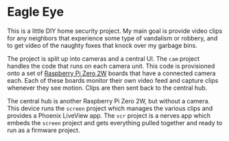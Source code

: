 # Eagle Eye

This is a little DIY home security project.
My main goal is provide video clips for any neighbors that experience
some type of vandalism or robbery, and to get video of the naughty
foxes that knock over my garbage bins.

The project is split up into cameras and a central UI.
The `cam` project handles the code that runs on each camera unit.
This code is provisioned onto a set of [Raspberry Pi Zero 2W](https://www.raspberrypi.com/products/raspberry-pi-zero-2-w/)
boards that have a connected camera each.
Each of these boards monitor their own video feed and capture clips
whenever they see motion.
Clips are then sent back to the central hub.

The central hub is another Raspberry Pi Zero 2W, but without a camera.
This device runs the `screen` project which manages the various clips and
provides a Phoenix LiveView app.
The `vcr` project is a nerves app which embeds the `screen` project and 
gets everything pulled together and ready to run as a firmware project.